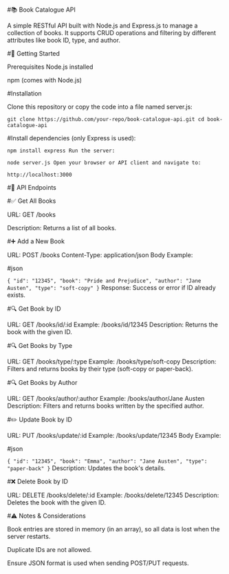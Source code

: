 #📚 Book Catalogue API

A simple RESTful API built with Node.js and Express.js to manage a collection of books. It supports CRUD operations and filtering by different attributes like book ID, type, and author.

#🚀 Getting Started

Prerequisites
Node.js installed

npm (comes with Node.js)

#Installation

Clone this repository or copy the code into a file named server.js:

`git clone https://github.com/your-repo/book-catalogue-api.git
cd book-catalogue-api`

#Install dependencies (only Express is used):

`npm install express
Run the server:`

`node server.js
Open your browser or API client and navigate to:`

`http://localhost:3000`

#📖 API Endpoints

#✅ Get All Books

URL: GET /books

Description: Returns a list of all books.

#➕ Add a New Book

URL: POST /books
Content-Type: application/json
Body Example:

#json

`{
  "id": "12345",
  "book": "Pride and Prejudice",
  "author": "Jane Austen",
  "type": "soft-copy"
}`
Response: Success or error if ID already exists.

#🔍 Get Book by ID

URL: GET /books/id/:id
Example: /books/id/12345
Description: Returns the book with the given ID.

#🔍 Get Books by Type

URL: GET /books/type/:type
Example: /books/type/soft-copy
Description: Filters and returns books by their type (soft-copy or paper-back).

#🔍 Get Books by Author

URL: GET /books/author/:author
Example: /books/author/Jane Austen
Description: Filters and returns books written by the specified author.

#✏️ Update Book by ID

URL: PUT /books/update/:id
Example: /books/update/12345
Body Example:

#json

``{
  "id": "12345",
  "book": "Emma",
  "author": "Jane Austen",
  "type": "paper-back"
}``
Description: Updates the book's details.

#❌ Delete Book by ID

URL: DELETE /books/delete/:id
Example: /books/delete/12345
Description: Deletes the book with the given ID.

#⚠️ Notes & Considerations

Book entries are stored in memory (in an array), so all data is lost when the server restarts.

Duplicate IDs are not allowed.

Ensure JSON format is used when sending POST/PUT requests.
